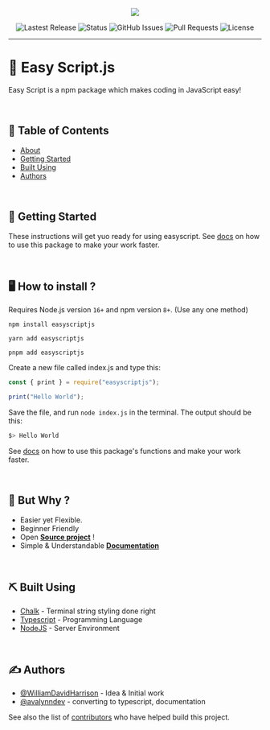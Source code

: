 <p align="center">
  <img src="https://images.easyscript.dev/banner.png" />
</p>

<p align="center">
  <img alt="Lastest Release" src="https://img.shields.io/github/v/release/easyscriptjs/easyscript?style=for-the-badge" />
  <img alt="Status" src="https://img.shields.io/badge/status-active-success.svg?style=for-the-badge" />
  <img alt="GitHub Issues" src="https://img.shields.io/github/issues/EasyScriptJS/EasyScript.svg?style=for-the-badge" />
  <img alt="Pull Requests" src="https://img.shields.io/github/issues-pr/EasyScriptJS/EasyScript.svg?style=for-the-badge" />
  <img alt="License" src="https://img.shields.io/badge/license-%20Creative%20Commons-blue?style=for-the-badge" />
</p>

---

# 🔻 Easy Script.js<a name = "about"></a>

Easy Script is a npm package which makes coding in JavaScript easy!

<br />

## 📝 Table of Contents

- [About](#about)
- [Getting Started](#getting_started)
- [Built Using](#built_using)
- [Authors](#authors)

<br />

## 🏁 Getting Started <a name = "getting_started"></a>

These instructions will get yuo ready for using easyscript. See [docs](https://docs.easyscript.dev) on how to use this package to make your work faster.

<br />

## 🖥️ How to install ?

Requires Node.js version `16+` and npm version `8+`.
(Use any one method)

```
npm install easyscriptjs
```

```
yarn add easyscriptjs
```

```
pnpm add easyscriptjs
```

Create a new file called index.js and type this:

```js
const { print } = require("easyscriptjs");

print("Hello World");
```

Save the file, and run `node index.js` in the terminal. The output should be this:

```bash
$> Hello World
```

See [docs](https://docs.easyscript.dev) on how to use this package's functions and make your work faster.

<br />

## 🤔 But Why ?

- Easier yet Flexible.
- Beginner Friendly
- Open **[Source project](https://github.com/EasyScriptJS/EasyScript)** !
- Simple & Understandable **[Documentation](https://docs.easyscript.dev)**

<br />

## ⛏️ Built Using <a name = "built_using"></a>

- [Chalk](https://www.mongodb.com/) - Terminal string styling done right
- [Typescript](https://www.typescriptlang.org) - Programming Language
- [NodeJS](https://nodejs.org/en/) - Server Environment

<br />

## ✍️ Authors <a name = "authors"></a>

- [@WilliamDavidHarrison](https://github.com/WilliamDavidHarrison) - Idea & Initial work
- [@avalynndev](https://github.com/avalynndev) - converting to typescript, documentation

See also the list of [contributors](https://github.com/EasyScriptJS/EasyScript/contributors) who have helped build this project.